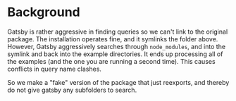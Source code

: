 # Background

Gatsby is rather aggressive in finding queries so we can't link to the original
package. The installation operates fine, and it symlinks the folder above.
However, Gatsby aggressively searches through `node_modules`, and into the
symlink and back into the example directories. It ends up processing all of the
examples (and the one you are running a second time). This causes conflicts in
query name clashes.

So we make a "fake" version of the package that just reexports, and thereby do
not give gatsby any subfolders to search.
